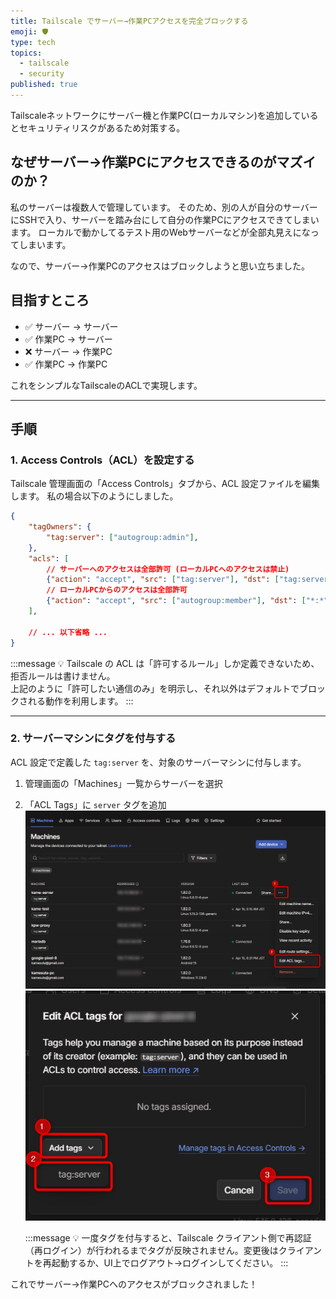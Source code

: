 ```yaml
---
title: Tailscale でサーバー→作業PCアクセスを完全ブロックする
emoji: 🛡️
type: tech
topics:
  - tailscale
  - security
published: true
---
```


Tailscaleネットワークにサーバー機と作業PC(ローカルマシン)を追加しているとセキュリティリスクがあるため対策する。

## なぜサーバー→作業PCにアクセスできるのがマズイのか？

私のサーバーは複数人で管理しています。
そのため、別の人が自分のサーバーにSSHで入り、サーバーを踏み台にして自分の作業PCにアクセスできてしまいます。
ローカルで動かしてるテスト用のWebサーバーなどが全部丸見えになってしまいます。

なので、サーバー→作業PCのアクセスはブロックしようと思い立ちました。

## 目指すところ

- ✅ サーバー → サーバー  
- ✅ 作業PC → サーバー  
- ❌ サーバー → 作業PC  
- ✅ 作業PC → 作業PC  

これをシンプルなTailscaleのACLで実現します。

---

## 手順

### 1. Access Controls（ACL）を設定する

Tailscale 管理画面の「Access Controls」タブから、ACL 設定ファイルを編集します。
私の場合以下のようにしました。

```json
{
	"tagOwners": {
		"tag:server": ["autogroup:admin"],
	},
	"acls": [
		// サーバーへのアクセスは全部許可 (ローカルPCへのアクセスは禁止)
		{"action": "accept", "src": ["tag:server"], "dst": ["tag:server:*"]},
		// ローカルPCからのアクセスは全部許可
		{"action": "accept", "src": ["autogroup:member"], "dst": ["*:*"]},
	],
	
	// ... 以下省略 ...
}
```

:::message
💡 Tailscale の ACL は「許可するルール」しか定義できないため、拒否ルールは書けません。  
上記のように「許可したい通信のみ」を明示し、それ以外はデフォルトでブロックされる動作を利用します。
:::

---

### 2. サーバーマシンにタグを付与する

ACL 設定で定義した `tag:server` を、対象のサーバーマシンに付与します。

1. 管理画面の「Machines」一覧からサーバーを選択  
2. 「ACL Tags」に `server` タグを追加
	![サーバーマシンへのタグ付与①](/images/tailscale-restrict-server-to-client/2025-04-22_01h52_39.png)
	![サーバーマシンへのタグ付与②](/images/tailscale-restrict-server-to-client/2025-04-22_01h54_04.png)
	
	:::message
	💡 一度タグを付与すると、Tailscale クライアント側で再認証（再ログイン）が行われるまでタグが反映されません。変更後はクライアントを再起動するか、UI上でログアウト→ログインしてください。
	:::

これでサーバー→作業PCへのアクセスがブロックされました！